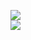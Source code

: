 [![](https://img.shields.io/badge/Made%20With-Github%20Spray-lightgrey.svg?style=for-the-badge&logo=github)](https://github.com/Annihil/github-spray#2958)  
[![](https://i.imgur.com/2DrTn0Z.gif)](https://github.com/Annihil/github-spray)